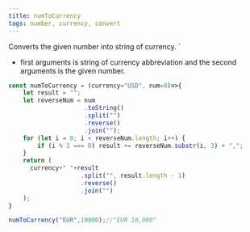 ```yaml
---
title: numToCurrency
tags: number, currency, convert
---
```


Converts the given number into string of currency. `

- first arguments is string of currency abbreviation and the second arguments is the given number.

```js
const numToCurrency = (currency="USD", num=0)=>{
    let result = "";
    let reverseNum = num
                     .toString()
                     .split("")
                     .reverse()
                     .join("");
    for (let i = 0; i < reverseNum.length; i++) {
        if (i % 3 === 0) result += reverseNum.substr(i, 3) + ",";
    }
    return (
      currency+" "+result
                    .split("", result.length - 1)
                    .reverse()
                    .join("")
    );
}
```

```js
numToCurrency("EUR",10000);//"EUR 10,000"
```
